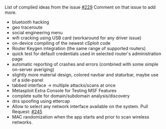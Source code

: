 List of compiled ideas from the issue [#229](https://github.com/cSploit/android/issues/229)
Comment on that issue to add more.

* bluetooth hacking
* geo traceroute
* social engineering menu
* wifi cracking using USB card (workaround for any driver issue)
* on-device compiling of the newest cSploit code
* Router Keygen integration (the same range of supported routers)
* quick test for default credentials used in selected router's administration page
* automatic reporting of crashes and errors (combined with some simple on-server averiging)
* slightly more material design, colored navbar and staturbar, maybe use of a side-panel
* tabbed interface -> multiple attacks/scans at once
* Metasploit Extra Console for Testing MSF Features
* complete suite for domain/subdomain analysis/discovery
* dns spoofing using ettercap
* Allow to select any network interface available on the system. Pull Request: [#245](https://github.com/cSploit/android/pull/245)
* MAC randomization when the app starts and prior to scan wireless networks.